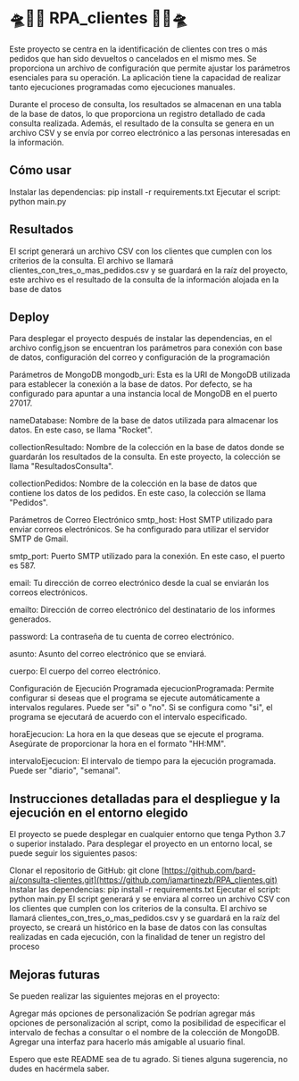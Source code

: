 # 🛸📨🚀 RPA_clientes 🚀📨🛸

Este proyecto se centra en la identificación de clientes con tres o más pedidos que han sido devueltos o cancelados en el mismo mes. Se proporciona un archivo de configuración que permite ajustar los parámetros esenciales para su operación. La aplicación tiene la capacidad de realizar tanto ejecuciones programadas como ejecuciones manuales.

Durante el proceso de consulta, los resultados se almacenan en una tabla de la base de datos, lo que proporciona un registro detallado de cada consulta realizada. Además, el resultado de la consulta se genera en un archivo CSV y se envía por correo electrónico a las personas interesadas en la información.

## Cómo usar

Instalar las dependencias:
pip install -r requirements.txt
Ejecutar el script:
python main.py

## Resultados

El script generará un archivo CSV con los clientes que cumplen con los criterios de la consulta. El archivo se llamará clientes_con_tres_o_mas_pedidos.csv y se guardará en la raíz del proyecto, este archivo es el resultado de la consulta de la información alojada en la base de datos


## Deploy

Para desplegar el proyecto después de instalar las dependencias, en el archivo config,json se encuentran los parámetros para conexión con base de datos, configuración del correo y configuración de la programación 

Parámetros de MongoDB
mongodb_uri: Esta es la URI de MongoDB utilizada para establecer la conexión a la base de datos. Por defecto, se ha configurado para apuntar a una instancia local de MongoDB en el puerto 27017.

nameDatabase: Nombre de la base de datos utilizada para almacenar los datos. En este caso, se llama "Rocket".

collectionResultado: Nombre de la colección en la base de datos donde se guardarán los resultados de la consulta. En este proyecto, la colección se llama "ResultadosConsulta".

collectionPedidos: Nombre de la colección en la base de datos que contiene los datos de los pedidos. En este caso, la colección se llama "Pedidos".

Parámetros de Correo Electrónico
smtp_host: Host SMTP utilizado para enviar correos electrónicos. Se ha configurado para utilizar el servidor SMTP de Gmail.

smtp_port: Puerto SMTP utilizado para la conexión. En este caso, el puerto es 587.

email: Tu dirección de correo electrónico desde la cual se enviarán los correos electrónicos.

emailto: Dirección de correo electrónico del destinatario de los informes generados.

password: La contraseña de tu cuenta de correo electrónico.

asunto: Asunto del correo electrónico que se enviará.

cuerpo: El cuerpo del correo electrónico.

Configuración de Ejecución Programada
ejecucionProgramada: Permite configurar si deseas que el programa se ejecute automáticamente a intervalos regulares. Puede ser "si" o "no". Si se configura como "si", el programa se ejecutará de acuerdo con el intervalo especificado.

horaEjecucion: La hora en la que deseas que se ejecute el programa. Asegúrate de proporcionar la hora en el formato "HH:MM".

intervaloEjecucion: El intervalo de tiempo para la ejecución programada. Puede ser "diario", "semanal".

## Instrucciones detalladas para el despliegue y la ejecución en el entorno elegido

El proyecto se puede desplegar en cualquier entorno que tenga Python 3.7 o superior instalado. Para desplegar el proyecto en un entorno local, se puede seguir los siguientes pasos:

Clonar el repositorio de GitHub:
git clone [https://github.com/bard-ai/consulta-clientes.git](https://github.com/jamartinezb/RPA_clientes.git)
Instalar las dependencias:
pip install -r requirements.txt
Ejecutar el script:
python main.py
El script generará y se enviara al correo un archivo CSV con los clientes que cumplen con los criterios de la consulta. El archivo se llamará clientes_con_tres_o_mas_pedidos.csv y se guardará en la raíz del proyecto, se creará un histórico en la base de datos con las consultas realizadas en cada ejecución, con la finalidad de tener un registro del proceso


## Mejoras futuras

Se pueden realizar las siguientes mejoras en el proyecto:

Agregar más opciones de personalización
Se podrían agregar más opciones de personalización al script, como la posibilidad de especificar el intervalo de fechas a consultar o el nombre de la colección de MongoDB.
Agregar una interfaz para hacerlo más amigable al usuario final.

Espero que este README sea de tu agrado. Si tienes alguna sugerencia, no dudes en hacérmela saber.


